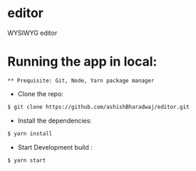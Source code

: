 # editor
WYSIWYG editor

# Running the app in local:

    ** Prequisite: Git, Node, Yarn package manager

- Clone the repo:

```bash
$ git clone https://github.com/ashishBharadwaj/editor.git
```

- Install the dependencies:

```bash
$ yarn install
```

- Start Development build :

```bash
$ yarn start
```

